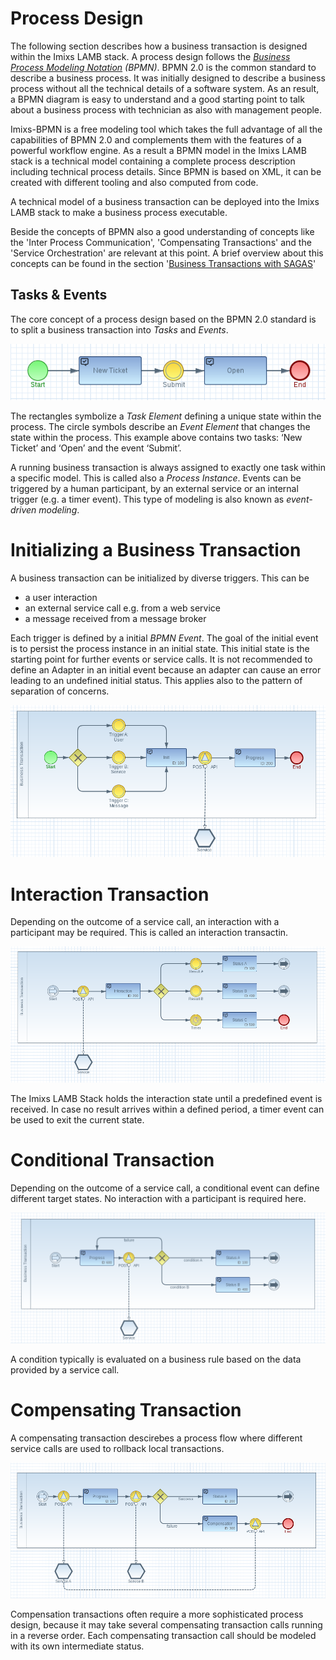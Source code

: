 # Process Design

The following section describes how a business transaction is designed within the Imixs LAMB stack. A process design follows the _[Business Process Modeling Notation](http://www.bpmn.org/) (BPMN)_. BPMN 2.0 is the common standard to describe a business process. It was initially designed to describe a business process without all the technical details of a software system. As an result, a BPMN diagram is easy to understand and a good starting point to talk about a business process with technician as also with management people.

Imixs-BPMN is a free modeling tool which takes the full advantage of all the capabilities of BPMN 2.0 and complements them with the features of a powerful workflow engine. As a result a BPMN model in the Imixs LAMB stack is a technical model containing a complete process description including technical process details. Since BPMN is based on XML, it can be created with different tooling and also computed from code.

A technical model of a business transaction can be deployed into the Imixs LAMB stack to make a business process executable.   

Beside the concepts of BPMN also a good understanding of concepts like the 'Inter Process Communication', 'Compensating Transactions' and the 'Service Orchestration' are relevant at this point. A brief overview about this concepts can be found in the section '[Business Transactions with SAGAS](SAGAS.md)'


## Tasks & Events

The core concept of a process design based on the BPMN 2.0 standard is to split a business transaction into _Tasks_ and _Events_. 

<center><img src="images/bpmn_example_01.png" /></center>

The rectangles symbolize a _Task Element_ defining a unique state within the process. The circle symbols describe an _Event Element_ that changes the state within the process. This example above contains two tasks: ‘New Ticket’ and ‘Open’ and the event ‘Submit’.

A running business transaction is always assigned to exactly one task within a specific model. This is called also a _Process Instance_. Events can be triggered by a human participant, by an external service or an internal trigger (e.g. a timer event). This type of modeling is also known as _event-driven modeling_. 



# Initializing a Business Transaction

A business transaction can be initialized by diverse triggers. This can be 

 * a user interaction
 * an external service call e.g. from a web service
 * a message received from a message broker

Each trigger is defined by a initial _BPMN Event_. 
The goal of the initial event is to persist the process instance in an initial state. This initial state is the starting point for further events or service calls.
It is not recommended to define an Adapter in an initial event because an adapter can cause an error leading to an undefined initial status. This applies also to the pattern of separation of concerns. 

<center><img src="images/initialize-business-transaction.png" /></center>



# Interaction Transaction

Depending on the outcome of a service call, an interaction with a participant may be required. This is called an interaction transactin.

<center><img src="images/interaction-business-transaction.png" /></center>

The Imixs LAMB Stack holds the interaction state until a predefined event is received. In case no result arrives within a defined period, a timer event can be used to exit the current state.



# Conditional Transaction

Depending on the outcome of a service call, a conditional event can define different target states. No interaction with a participant is required here. 

<center><img src="images/conditional-business-transaction.png" /></center>

A condition typically is evaluated on a business rule based on the data provided by a service call. 



# Compensating Transaction

A compensating transaction descirebes a process flow where different service calls are used to rollback local transactions.


<center><img src="images/compensating-business-transaction.png" /></center>

Compensation transactions often require a more sophisticated process design, because it may take several compensating transaction calls running in a reverse order. Each compensating transaction call  should be modeled with its own intermediate status.






